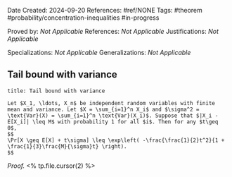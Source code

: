 Date Created: 2024-09-20
References: #ref/NONE
Tags: #theorem #probability/concentration-inequalities  #in-progress

Proved by: <i>Not Applicable</i>
References: <i>Not Applicable</i>
Justifications: <i>Not Applicable</i>

Specializations: <i>Not Applicable</i>
Generalizations: <i>Not Applicable</i>

## Tail bound with variance

```ad-theorem
title: Tail bound with variance

Let $X_1, \ldots, X_n$ be independent random variables with finite mean and variance. Let $X = \sum_{i=1}^n X_i$ and $\sigma^2 = \text{Var}(X) = \sum_{i=1}^n \text{Var}(X_i)$. Suppose that $|X_i - E[X_i]| \leq M$ with probability 1 for all $i$. Then for any $t\geq 0$,
$$
\Pr[X \geq E[X] + t\sigma] \leq \exp\left( -\frac{\frac{1}{2}t^2}{1 + \frac{1}{3}\frac{M}{\sigma}t} \right).
$$

```

<i>Proof.</i> <% tp.file.cursor(2) %>